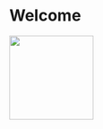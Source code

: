 # Welcome

<img src="https://media.giphy.com/media/MOSebUr4rvZS0/giphy.gif" width="150" height="150">

